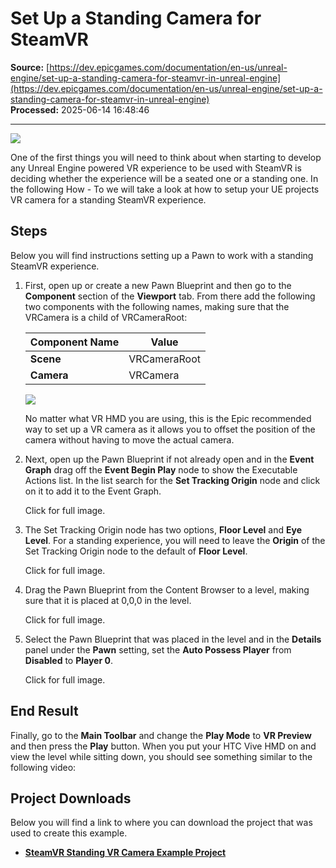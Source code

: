 # Set Up a Standing Camera for SteamVR

**Source:** [https://dev.epicgames.com/documentation/en-us/unreal-engine/set-up-a-standing-camera-for-steamvr-in-unreal-engine](https://dev.epicgames.com/documentation/en-us/unreal-engine/set-up-a-standing-camera-for-steamvr-in-unreal-engine)  
**Processed:** 2025-06-14 16:48:46

---

![](https://d1iv7db44yhgxn.cloudfront.net/documentation/images/03443176-b234-41de-98d4-55d1793153a0/vr_standing_experience.png)

One of the first things you will need to think about when starting to develop any Unreal Engine powered VR experience to be used with SteamVR is deciding whether the experience will be a seated one or a standing one. In the following How - To we will take a look at how to setup your UE projects VR camera for a standing SteamVR experience.

## Steps

Below you will find instructions setting up a Pawn to work with a standing SteamVR experience.

1.  First, open up or create a new Pawn Blueprint and then go to the **Component** section of the **Viewport** tab. From there add the following two components with the following names, making sure that the VRCamera is a child of VRCameraRoot:
    
    | Component Name | Value |
    | --- | --- |
    | **Scene** | VRCameraRoot |
    | **Camera** | VRCamera |
    
    ![](https://d1iv7db44yhgxn.cloudfront.net/documentation/images/322ac808-5b0e-4423-9c67-acb10a124477/ht_steamvr_camera_setup_00.png)
    
    No matter what VR HMD you are using, this is the Epic recommended way to set up a VR camera as it allows you to offset the position of the camera without having to move the actual camera.
    
2.  Next, open up the Pawn Blueprint if not already open and in the **Event Graph** drag off the **Event Begin Play** node to show the Executable Actions list. In the list search for the **Set Tracking Origin** node and click on it to add it to the Event Graph.
    
    Click for full image.
    
3.  The Set Tracking Origin node has two options, **Floor Level** and **Eye Level**. For a standing experience, you will need to leave the **Origin** of the Set Tracking Origin node to the default of **Floor Level**.
    
    Click for full image.
    
4.  Drag the Pawn Blueprint from the Content Browser to a level, making sure that it is placed at 0,0,0 in the level.
    
    Click for full image.
    
5.  Select the Pawn Blueprint that was placed in the level and in the **Details** panel under the **Pawn** setting, set the **Auto Possess Player** from **Disabled** to **Player 0**.
    
    Click for full image.
    

## End Result

Finally, go to the **Main Toolbar** and change the **Play Mode** to **VR Preview** and then press the **Play** button. When you put your HTC Vive HMD on and view the level while sitting down, you should see something similar to the following video:

## Project Downloads

Below you will find a link to where you can download the project that was used to create this example.

-   [**SteamVR Standing VR Camera Example Project**](https://epicgames.box.com/s/8n6rtur0q01jrmgbdacog986tuzfx7js)
